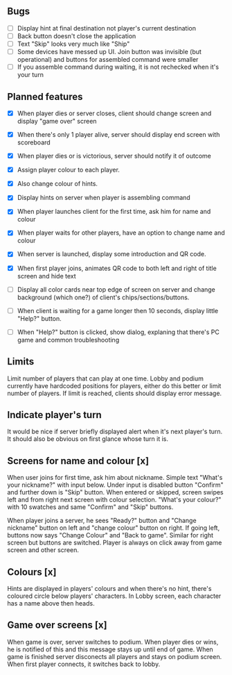 ## Bugs
- [ ] Display hint at final destination not player's current destination
- [ ] Back button doesn't close the application
- [ ] Text "Skip" looks very much like "Ship"
- [ ] Some devices have messed up UI. Join button was invisible (but operational) and buttons for assembled command were smaller
- [ ] If you assemble command during waiting, it is not rechecked when it's your turn

## Planned features
- [x] When player dies or server closes, client should change screen and display "game over" screen
- [x] When there's only 1 player alive, server should display end screen with scoreboard
- [x] When player dies or is victorious, server should notify it of outcome
- [x] Assign player colour to each player. 
- [x] Also change colour of hints.
- [x] Display hints on server when player is assembling command
- [x] When player launches client for the first time, ask him for name and colour
- [x] When player waits for other players, have an option to change name and colour

- [x] When server is launched, display some introduction and QR code. 
- [x] When first player joins, animates QR code to both left and right of title screen and hide text
- [ ] Display all color cards near top edge of screen on server and change background (which one?) of client's chips/sections/buttons. 
- [ ] When client is waiting for a game longer then 10 seconds, display little "Help?" button.
- [ ] When "Help?" button is clicked, show dialog, explaning that there's PC game and common troubleshooting

## Limits
Limit number of players that can play at one time. Lobby and podium currently have hardcoded positions for players, either do this better or limit number of players. If limit is reached, clients should display error message.

## Indicate player's turn
It would be nice if server briefly displayed alert when it's next player's turn. It should also be obvious on first glance whose turn it is.

## Screens for name and colour [x]
When user joins for first time, ask him about nickname. Simple text "What's your nickname?" with input below. Under input is disabled button "Confirm" and further down is "Skip" button. When entered or skipped, screen swipes left and from right next screen with colour selection. "What's your colour?" with 10 swatches and same "Confirm" and "Skip" buttons. 

When player joins a server, he sees "Ready?" button and "Change nickname" button on left and "change colour" button on right. If going left, buttons now says "Change Colour" and "Back to game". Similar for right screen but buttons are switched. Player is always on click away from game screen and other screen.

## Colours [x]
Hints are displayed in players' colours and when there's no hint, there's coloured circle below players' characters. In Lobby screen, each character has a name above then heads. 

## Game over screens [x]
When game is over, server switches to podium. When player dies or wins, he is notified of this and this message stays up until end of game. When game is finished server disconects all players and stays on podium screen. When first player connects, it switches back to lobby.
   
